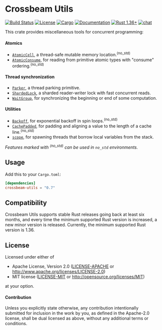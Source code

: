 # Crossbeam Utils

[![Build Status](https://travis-ci.org/crossbeam-rs/crossbeam.svg?branch=master)](
https://travis-ci.org/crossbeam-rs/crossbeam)
[![License](https://img.shields.io/badge/license-MIT%2FApache--2.0-blue.svg)](
https://github.com/crossbeam-rs/crossbeam-utils/tree/master/src)
[![Cargo](https://img.shields.io/crates/v/crossbeam-utils.svg)](
https://crates.io/crates/crossbeam-utils)
[![Documentation](https://docs.rs/crossbeam-utils/badge.svg)](
https://docs.rs/crossbeam-utils)
[![Rust 1.36+](https://img.shields.io/badge/rust-1.36+-lightgray.svg)](
https://www.rust-lang.org)
[![chat](https://img.shields.io/discord/569610676205781012.svg?logo=discord)](https://discord.gg/BBYwKq)

This crate provides miscellaneous tools for concurrent programming:

#### Atomics

* [`AtomicCell`], a thread-safe mutable memory location.<sup>(no_std)</sup>
* [`AtomicConsume`], for reading from primitive atomic types with "consume" ordering.<sup>(no_std)</sup>

#### Thread synchronization

* [`Parker`], a thread parking primitive.
* [`ShardedLock`], a sharded reader-writer lock with fast concurrent reads.
* [`WaitGroup`], for synchronizing the beginning or end of some computation.

#### Utilities

* [`Backoff`], for exponential backoff in spin loops.<sup>(no_std)</sup>
* [`CachePadded`], for padding and aligning a value to the length of a cache line.<sup>(no_std)</sup>
* [`scope`], for spawning threads that borrow local variables from the stack.

*Features marked with <sup>(no_std)</sup> can be used in `no_std` environments.*<br/>

[`AtomicCell`]: https://docs.rs/crossbeam-utils/*/crossbeam_utils/atomic/struct.AtomicCell.html
[`AtomicConsume`]: https://docs.rs/crossbeam-utils/*/crossbeam_utils/atomic/trait.AtomicConsume.html
[`Parker`]: https://docs.rs/crossbeam-utils/*/crossbeam_utils/sync/struct.Parker.html
[`ShardedLock`]: https://docs.rs/crossbeam-utils/*/crossbeam_utils/sync/struct.ShardedLock.html
[`WaitGroup`]: https://docs.rs/crossbeam-utils/*/crossbeam_utils/sync/struct.WaitGroup.html
[`Backoff`]: https://docs.rs/crossbeam-utils/*/crossbeam_utils/struct.Backoff.html
[`CachePadded`]: https://docs.rs/crossbeam-utils/*/crossbeam_utils/struct.CachePadded.html
[`scope`]: https://docs.rs/crossbeam-utils/*/crossbeam_utils/thread/fn.scope.html

## Usage

Add this to your `Cargo.toml`:

```toml
[dependencies]
crossbeam-utils = "0.7"
```

## Compatibility

Crossbeam Utils supports stable Rust releases going back at least six months,
and every time the minimum supported Rust version is increased, a new minor
version is released. Currently, the minimum supported Rust version is 1.36.

## License

Licensed under either of

 * Apache License, Version 2.0 ([LICENSE-APACHE](LICENSE-APACHE) or http://www.apache.org/licenses/LICENSE-2.0)
 * MIT license ([LICENSE-MIT](LICENSE-MIT) or http://opensource.org/licenses/MIT)

at your option.

#### Contribution

Unless you explicitly state otherwise, any contribution intentionally submitted
for inclusion in the work by you, as defined in the Apache-2.0 license, shall be
dual licensed as above, without any additional terms or conditions.
